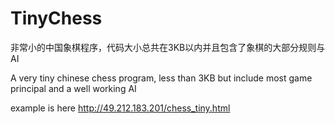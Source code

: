 TinyChess
=======

非常小的中国象棋程序，代码大小总共在3KB以内并且包含了象棋的大部分规则与AI

A very tiny chinese chess program, less than 3KB but include most game principal and a well working AI

example is here http://49.212.183.201/chess_tiny.html
